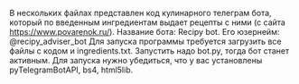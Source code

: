 В нескольких файлах представлен код кулинарного телеграм бота, который по введенным ингредиентам выдает рецепты с ними (с сайта https://www.povarenok.ru/). 
Название бота: Recipy bot. Его юзернейм: @recipy_adviser_bot
Для запуска программы требуется загрузить все файлы с кодом и ingredients.txt. Запустить надо bot.py, тогда бот станет активным. Для запуска нужно убедиться, что у вас установлены pyTelegramBotAPI, bs4, html5lib.
